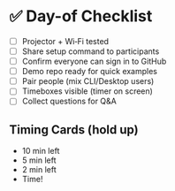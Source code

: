 # ✅ Day-of Checklist

- [ ] Projector + Wi‑Fi tested
- [ ] Share setup command to participants
- [ ] Confirm everyone can sign in to GitHub
- [ ] Demo repo ready for quick examples
- [ ] Pair people (mix CLI/Desktop users)
- [ ] Timeboxes visible (timer on screen)
- [ ] Collect questions for Q&A

## Timing Cards (hold up)
- 10 min left
- 5 min left
- 2 min left
- Time!
